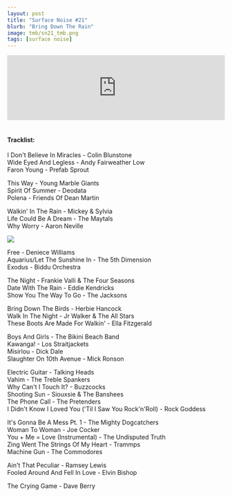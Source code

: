 ```yaml
---
layout: post
title: "Surface Noise #21"
blurb: "Bring Down The Rain"
image: tmb/sn21_tmb.png
tags: [surface noise]
---
```



<iframe scrolling="no" id="hearthis_at_track_3028529" width="100%" height="150" src="https://hearthis.at/embed/3028529/transparent_black/?hcolor=&color=&style=2&block_size=2&block_space=1&background=1&waveform=0&cover=0&autoplay=0&css=" frameborder="0" allowtransparency allow="autoplay"><p>Listen to <a href="https://hearthis.at/zerocc/surface-noise-21-141217/" target="_blank">Surface Noise #21 (14/12/17)</a> <span>by</span><a href="https://hearthis.at/zerocc/" target="_blank" >Zero</a> <span>on</span> <a href="https://hearthis.at/" target="_blank">hearthis.at</a></p></iframe>
&nbsp;

#### Tracklist:

 I Don't Believe In Miracles - Colin Blunstone  
Wide Eyed And Legless - Andy Fairweather Low  
Faron Young - Prefab Sprout

This Way - Young Marble Giants  
Spirit Of Summer - Deodata  
Polena - Friends Of Dean Martin

Walkin' In The Rain - Mickey & Sylvia  
Life Could Be A Dream - The Maytals  
Why Worry - Aaron Neville

![](https://lh3.googleusercontent.com/Le7mWq5OzQGBvPH71EwFhZ56KeHiy1EPvLlWMw1bz8FXjleGNpYYzMqeHH6DPdUdD7xlQpbJw1tHpAufcVcvftVgUFtc5s45Cxqx6suuptff_-MYOwWvCptVmCXz-ZeAjYBgZ9-A-u889dDcfB9OfQ2cBfE91pnUVx8meEmZkezAc0OxZK5VdnRidgeewVl4QOxVjS65IGljuclji7s_3coGY8rrviNGBOwbSfJZtWmp5vGbB2dkXdqEOeYo8Au6v7zEJnbwut78FT0yRhMmCe1xvoxJEECOfe41_Niv7soaXePc_C0LnQ8i6wBoIIgh5szpoMzVjWr9XrOduMmdm0Dg7HA3EMOGNQZJQKf9K0zCePAwyo2OfIsDRAKuvkCNQveB1cEBl4kJ8yFJ2ve39sKwhRT8on8EkjakE-ijmoq3VZUdAEytZur5S-QsM1UehF2YCEsYL_os-tgYB1tTY00Ed9V4PNHIs6rR_yQsVYJ_98F3-UUG0DlyPphzjhy4xhNitRYBp40m87PlByhwQx8S9NFoOv0a281rjomXAO6cL1KvIv-DdX0iuV6L9iBYHQ9i0K-TxcYWXqa-ry9W25EW9jDCx85fBkqQuXoqRtMSFzKxRvshvQpWzQY38SI0C8psyGvMDImzKYyC7sIp_9xn=s600-no)

Free - Deniece Williams  
Aquarius/Let The Sunshine In - The 5th Dimension  
Exodus - Biddu Orchestra

The Night - Frankie Valli & The Four Seasons  
Date With The Rain - Eddie Kendricks  
Show You The Way To Go - The Jacksons

Bring Down The Birds - Herbie Hancock  
Walk In The Night - Jr Walker & The All Stars  
These Boots Are Made For Walkin' - Ella Fitzgerald

Boys And Girls - The Bikini Beach Band  
Kawanga! - Los Straitjackets  
Misirlou - Dick Dale  
Slaughter On 10th Avenue - Mick Ronson

Electric Guitar - Talking Heads  
Vahim - The Treble Spankers  
Why Can't I Touch It? - Buzzcocks  
Shooting Sun - Siouxsie & The Banshees  
The Phone Call - The Pretenders  
I Didn't Know I Loved You ('Til I Saw You Rock'n'Roll) - Rock Goddess

It's Gonna Be A Mess Pt. 1 - The Mighty Dogcatchers  
Woman To Woman - Joe Cocker  
You + Me = Love (Instrumental) - The Undisputed Truth  
Zing Went The Strings Of My Heart - Trammps  
Machine Gun - The Commodores

Ain't That Peculiar - Ramsey Lewis  
Fooled Around And Fell In Love - Elvin Bishop

The Crying Game - Dave Berry
